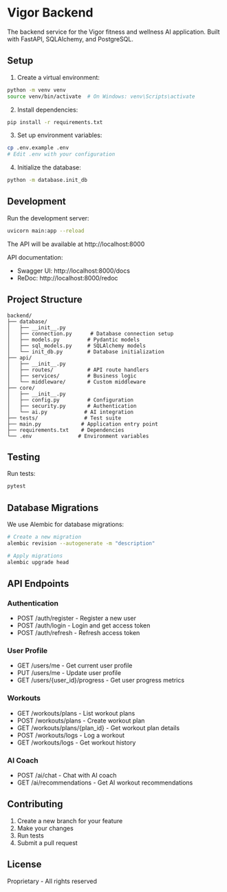 # Vigor Backend

The backend service for the Vigor fitness and wellness AI application. Built with FastAPI, SQLAlchemy, and PostgreSQL.

## Setup

1. Create a virtual environment:
```bash
python -m venv venv
source venv/bin/activate  # On Windows: venv\Scripts\activate
```

2. Install dependencies:
```bash
pip install -r requirements.txt
```

3. Set up environment variables:
```bash
cp .env.example .env
# Edit .env with your configuration
```

4. Initialize the database:
```bash
python -m database.init_db
```

## Development

Run the development server:
```bash
uvicorn main:app --reload
```

The API will be available at http://localhost:8000

API documentation:
- Swagger UI: http://localhost:8000/docs
- ReDoc: http://localhost:8000/redoc

## Project Structure

```
backend/
├── database/
│   ├── __init__.py
│   ├── connection.py      # Database connection setup
│   ├── models.py         # Pydantic models
│   ├── sql_models.py     # SQLAlchemy models
│   └── init_db.py        # Database initialization
├── api/
│   ├── __init__.py
│   ├── routes/           # API route handlers
│   ├── services/         # Business logic
│   └── middleware/       # Custom middleware
├── core/
│   ├── __init__.py
│   ├── config.py         # Configuration
│   ├── security.py       # Authentication
│   └── ai.py            # AI integration
├── tests/               # Test suite
├── main.py             # Application entry point
├── requirements.txt    # Dependencies
└── .env               # Environment variables
```

## Testing

Run tests:
```bash
pytest
```

## Database Migrations

We use Alembic for database migrations:

```bash
# Create a new migration
alembic revision --autogenerate -m "description"

# Apply migrations
alembic upgrade head
```

## API Endpoints

### Authentication
- POST /auth/register - Register a new user
- POST /auth/login - Login and get access token
- POST /auth/refresh - Refresh access token

### User Profile
- GET /users/me - Get current user profile
- PUT /users/me - Update user profile
- GET /users/{user_id}/progress - Get user progress metrics

### Workouts
- GET /workouts/plans - List workout plans
- POST /workouts/plans - Create workout plan
- GET /workouts/plans/{plan_id} - Get workout plan details
- POST /workouts/logs - Log a workout
- GET /workouts/logs - Get workout history

### AI Coach
- POST /ai/chat - Chat with AI coach
- GET /ai/recommendations - Get AI workout recommendations

## Contributing

1. Create a new branch for your feature
2. Make your changes
3. Run tests
4. Submit a pull request

## License

Proprietary - All rights reserved 